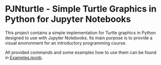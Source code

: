 # PJNturtle - Simple Turtle Graphics in Python for Jupyter Notebooks

This project contains a simple implementation for Turtle graphics in Python designed to use with Jupyter Notebooks. Its main purpose is to provide a visual environment for an introductory programming course.

All provided commands and some examples how to use them can be found in [Examples.ipynb](Examples.ipynb).